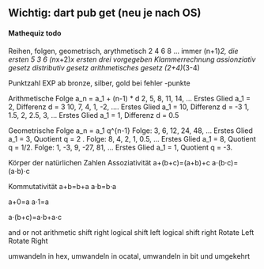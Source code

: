 

## Wichtig: dart pub get (neu je nach OS)














#### Mathequiz todo
Reihen, folgen, geometrisch, arythmetisch
2 4 6 8 ... immer (n+1)*2, die ersten 5
3 6 
(n*x+2)*x ersten drei vorgegeben
Klammerrechnung
assionziativ gesetz
distributiv gesetz
arithmetisches gesetz
(2+4)*(3-4)

Punktzahl EXP ab bronze, silber, gold
bei fehler -punkte

Arithmetische Folge  a_n = a_1 + (n-1) * d
2, 5, 8, 11, 14, ... Erstes Glied a_1 = 2, Differenz d = 3
10, 7, 4, 1, -2, .... Erstes Glied a_1 = 10, Differenz d = -3 
1, 1.5, 2, 2.5, 3, ... Erstes Glied a_1 = 1, Differenz d = 0.5

Geometrische Folge a_n = a_1 q^{n-1}
Folge: 3, 6, 12, 24, 48, ... Erstes Glied a_1 = 3, Quotient q = 2 .
Folge: 8, 4, 2, 1, 0.5, ... Erstes Glied a_1 = 8, Quotient q = 1/2.
Folge: 1, -3, 9, -27, 81, ... Erstes Glied a_1 = 1, Quotient q = -3.

Körper der natürlichen Zahlen
Assoziativität
a+(b+c)=(a+b)+c
a⋅(b⋅c)=(a⋅b)⋅c

Kommutativität
a+b=b+a
a⋅b=b⋅a

a+0=a
a⋅1=a

a⋅(b+c)=a⋅b+a⋅c

and 
or
not
arithmetic shift right 
logical shift left 
logical shift right
Rotate Left
Rotate Right 


umwandeln in hex, umwandeln in ocatal, umwandeln in bit und umgekehrt


